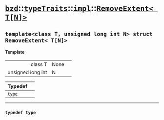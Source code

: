 # [`bzd`](../../../../index.md)::[`typeTraits`](../../../index.md)::[`impl`](../../index.md)::[`RemoveExtent< T[N]>`](../index.md)

## `template<class T, unsigned long int N> struct RemoveExtent< T[N]>`

#### Template
||||
|---:|:---|:---|
|class T|None||
|unsigned long int|N||

|Typedef||
|:---|:---|
|[`type`](./index.md)||
------
### `typedef type`

